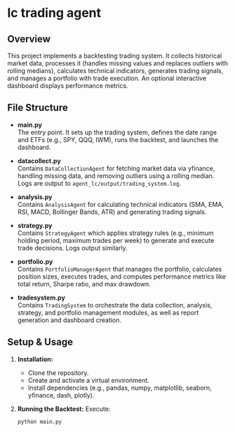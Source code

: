 # lc trading agent
## Overview
This project implements a backtesting trading system. It collects historical market data, processes it (handles missing values and replaces outliers with rolling medians), calculates technical indicators, generates trading signals, and manages a portfolio with trade execution. An optional interactive dashboard displays performance metrics.

## File Structure
- **main.py**  
  The entry point. It sets up the trading system, defines the date range and ETFs (e.g., SPY, QQQ, IWM), runs the backtest, and launches the dashboard.

- **datacollect.py**  
  Contains `DataCollectionAgent` for fetching market data via yfinance, handling missing data, and removing outliers using a rolling median. Logs are output to `agent_lc/output/trading_system.log`.

- **analysis.py**  
  Contains `AnalysisAgent` for calculating technical indicators (SMA, EMA, RSI, MACD, Bollinger Bands, ATR) and generating trading signals.

- **strategy.py**  
  Contains `StrategyAgent` which applies strategy rules (e.g., minimum holding period, maximum trades per week) to generate and execute trade decisions. Logs output similarly.

- **portfolio.py**  
  Contains `PortfolioManagerAgent` that manages the portfolio, calculates position sizes, executes trades, and computes performance metrics like total return, Sharpe ratio, and max drawdown.

- **tradesystem.py**  
  Contains `TradingSystem` to orchestrate the data collection, analysis, strategy, and portfolio management modules, as well as report generation and dashboard creation.

## Setup & Usage
1. **Installation:**
   - Clone the repository.
   - Create and activate a virtual environment.
   - Install dependencies (e.g., pandas, numpy, matplotlib, seaborn, yfinance, dash, plotly).

2. **Running the Backtest:**
   Execute:
   ```bash
   python main.py
